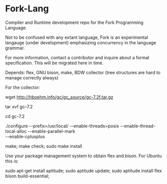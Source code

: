 # Fork-Lang
Compiler and Runtime development repo for the Fork Programming Language.

Not to be confused with any extant language, Fork is an experimental langauge (under development) emphasizing 
concurrency in the language grammar.

For more information, contact a contributor and inquire about a formal 
specification. This will be migrated here in time.

Depends: flex, GNU bison, make, BDW collector (tree structures are hard to manage correctly always)

For the collector:

wget http://hboehm.info/gc/gc_source/gc-7.2f.tar.gz

tar xvf gc-7.2

cd gc-7.2

./configure --prefix=/usr/local/ --enable-threads=posix --enable-thread-local-alloc --enable-parallel-mark \
  --enable-cplusplus
  
make; make check; sudo make install

Use your package management system to obtain flex and bison. For Ubuntu this is:

sudo apt-get install aptitude;
sudo aptitude update;
sudo aptitude install flex bison build-essential;
